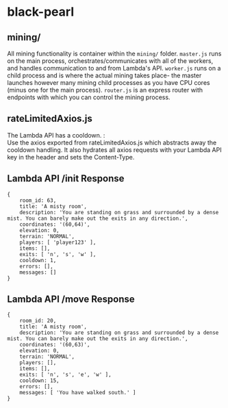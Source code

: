 # black-pearl

## mining/
All mining functionality is container within the `mining/` folder.
`master.js` runs on the main process, orchestrates/communicates with all of the workers, and handles communication to and from Lambda's API.
`worker.js` runs on a child process and is where the actual mining takes place- the master launches however many mining child processes as you have CPU cores (minus one for the main process).
`router.js` is an express router with endpoints with which you can control the mining process.

## rateLimitedAxios.js
The Lambda API has a cooldown. :\
Use the axios exported from rateLimitedAxios.js which abstracts away the cooldown handling.
It also hydrates all axios requests with your Lambda API key in the header and sets the Content-Type.

## Lambda API /init Response
```
{
    room_id: 63,
    title: 'A misty room',
    description: 'You are standing on grass and surrounded by a dense mist. You can barely make out the exits in any direction.',
    coordinates: '(60,64)',
    elevation: 0,
    terrain: 'NORMAL',
    players: [ 'player123' ],
    items: [],
    exits: [ 'n', 's', 'w' ],
    cooldown: 1,
    errors: [],
    messages: []
}
```

## Lambda API /move Response
```
{
    room_id: 20,
    title: 'A misty room',
    description: 'You are standing on grass and surrounded by a dense mist. You can barely make out the exits in any direction.',
    coordinates: '(60,63)',
    elevation: 0,
    terrain: 'NORMAL',
    players: [],
    items: [],
    exits: [ 'n', 's', 'e', 'w' ],
    cooldown: 15,
    errors: [],
    messages: [ 'You have walked south.' ]
}
```
